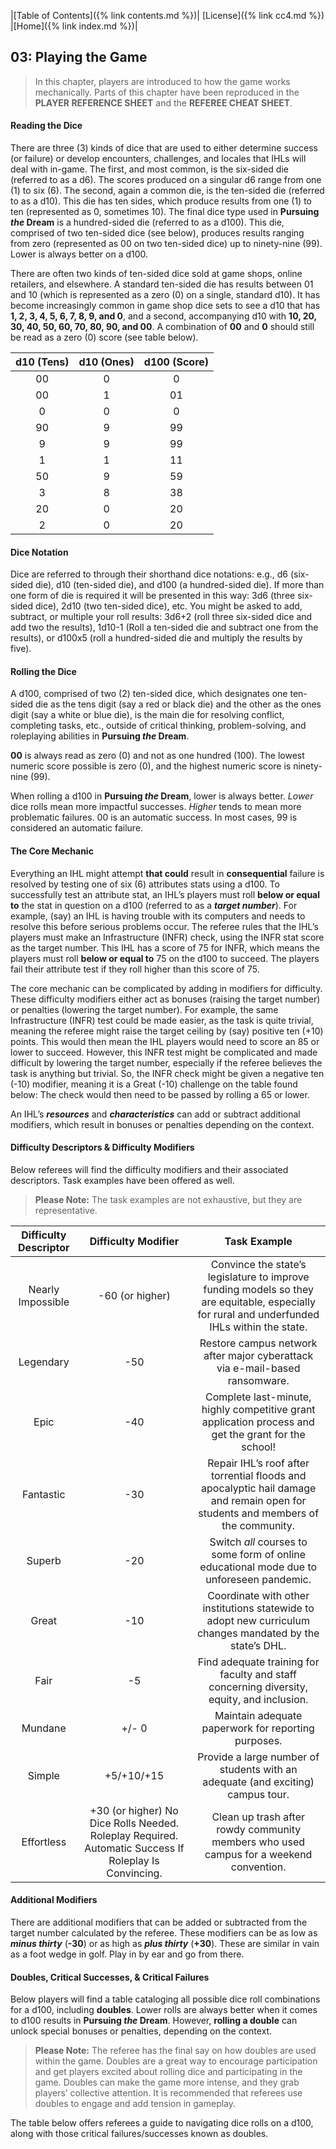 |[Table of Contents]({% link contents.md %})| [License]({% link cc4.md %}) |[Home]({% link index.md %})|

## 03: Playing the Game
> In this chapter, players are introduced to how the game works mechanically. Parts of this chapter have been reproduced in the **PLAYER REFERENCE SHEET** and the **REFEREE CHEAT SHEET**.

#### Reading the Dice
There are three (3) kinds of dice that are used to either determine success (or failure) or develop encounters, challenges, and locales that IHLs will deal with in-game. The first, and most common, is the six-sided die (referred to as a d6). The scores produced on a singular d6 range from one (1) to six (6). The second, again a common die, is the ten-sided die (referred to as a d10). This die has ten sides, which produce results from one (1) to ten (represented as 0, sometimes 10). The final dice type used in **Pursuing *the* Dream** is a hundred-sided die (referred to as a d100). This die, comprised of two ten-sided dice (see below), produces results ranging from zero (represented as 00 on two ten-sided dice) up to ninety-nine (99). Lower is always better on a d100.

There are often two kinds of ten-sided dice sold at game shops, online retailers, and elsewhere. A standard ten-sided die has results between 01 and 10 (which is represented as a zero (0) on a single, standard d10). It has become increasingly common in game shop dice sets to see a d10 that has **1, 2, 3, 4, 5, 6, 7, 8, 9, and 0**, and a second, accompanying d10 with **10, 20, 30, 40, 50, 60, 70, 80, 90, and 00**. A combination of **00** and **0** should still be read as a zero (0) score (see table below).

| d10 (Tens)  | d10 (Ones) |d100 (Score) |
|:-------------:|:-------------:|:-------------:|
|00|0|0|
|00|1|01|
|0| 0| 0|
|90|9|99|
|9|9|99|
|1|1|11|
|50|9|59|
|3|8|38|
|20|0|20|
|2|0|20|

#### Dice Notation
Dice are referred to through their shorthand dice notations: e.g., d6 (six-sided die), d10 (ten-sided die), and d100 (a hundred-sided die). If more than one form of die is required it will be presented in this way: 3d6 (three six-sided dice), 2d10 (two ten-sided dice), etc. You might be asked to add, subtract, or multiple your roll results: 3d6+2 (roll three six-sided dice and add two the results), 1d10-1 (Roll a ten-sided die and subtract one from the results), or d100x5 (roll a hundred-sided die and multiply the results by five).

#### Rolling the Dice
A d100, comprised of two (2) ten-sided dice, which designates one ten-sided die as the tens digit (say a red or black die) and the other as the ones digit (say a white or blue die), is the main die for resolving conflict, completing tasks, etc., outside of critical thinking, problem-solving, and roleplaying abilities in **Pursuing *the* Dream**.

**00** is always read as zero (0) and not as one hundred (100). The lowest numeric score possible is zero (0), and the highest numeric score is ninety-nine (99).

When rolling a d100 in **Pursuing *the* Dream**, lower is always better. _Lower_ dice rolls mean more impactful successes. _Higher_ tends to mean more problematic failures. 00 is an automatic success. In most cases, 99 is considered an automatic failure.

#### The Core Mechanic
Everything an IHL might attempt **that could** result in **consequential** failure is resolved by testing one of six (6) attributes stats using a d100. To successfully test an attribute stat, an IHL’s players must roll **below or equal to** the stat in question on a d100 (referred to as a **_target number_**). For example, (say) an IHL is having trouble with its computers and needs to resolve this before serious problems occur. The referee rules that the IHL’s players must make an Infrastructure (INFR) check, using the INFR stat score as the target number. This IHL has a score of 75 for INFR, which means the players must roll **below or equal to** 75 on the d100 to succeed. The players fail their attribute test if they roll higher than this score of 75.

The core mechanic can be complicated by adding in modifiers for difficulty. These difficulty modifiers either act as bonuses (raising the target number) or penalties (lowering the target number). For example, the same Infrastructure (INFR) test could be made easier, as the task is quite trivial, meaning the referee might raise the target ceiling by (say) positive ten (+10) points. This would then mean the IHL players would need to score an 85 or lower to succeed. However, this INFR test might be complicated and made difficult by lowering the target number, especially if the referee believes the task is anything but trivial. So, the INFR check might be given a negative ten (-10) modifier, meaning it is a Great (-10) challenge on the table found below: The check would then need to be passed by rolling a 65 or lower.

An IHL’s **_resources_** and **_characteristics_** can add or subtract additional modifiers, which result in bonuses or penalties depending on the context.

#### Difficulty Descriptors & Difficulty Modifiers
Below referees will find the difficulty modifiers and their associated descriptors. Task examples have been offered as well.

>  **Please Note:** The task examples are not exhaustive, but they are representative.

| Difficulty Descriptor  | Difficulty Modifier |Task Example |
|:-------------:|:-------------:|:-------------:|
| Nearly Impossible | -60 (or higher) |Convince the state’s legislature to improve funding models so they are equitable, especially for rural and underfunded IHLs within the state.|
| Legendary | -50 |Restore campus network after major cyberattack via e-mail-based ransomware.|
| Epic | -40 |Complete last-minute, highly competitive grant application process and get the grant for the school!|
| Fantastic | -30 |Repair IHL’s roof after torrential floods and apocalyptic hail damage and remain open for students and members of the community.|
| Superb | -20 |Switch _all_ courses to some form of online educational mode due to unforeseen pandemic.|
| Great | -10 |Coordinate with other institutions statewide to adopt new curriculum changes mandated by the state’s DHL.|
| Fair | -5 |Find adequate training for faculty and staff concerning diversity, equity, and inclusion.|
| Mundane | +/- 0 |Maintain adequate paperwork for reporting purposes.|
| Simple | +5/+10/+15|Provide a large number of students with an adequate (and exciting) campus tour.|
| Effortless | +30 (or higher) No Dice Rolls Needed. Roleplay Required. Automatic Success If Roleplay Is Convincing.|Clean up trash after rowdy community members who used campus for a weekend convention.|

#### Additional Modifiers
There are additional modifiers that can be added or subtracted from the target number calculated by the referee. These modifiers can be as low as ***minus thirty*** (**-30**) or as high as ***plus thirty*** (**+30**). These are similar in vain as a foot wedge in golf. Play in by ear and go from there.

#### Doubles, Critical Successes, & Critical Failures
Below players will find a table cataloging all possible dice roll combinations for a d100, including **doubles**. Lower rolls are always better when it comes to d100 results in **Pursuing *the* Dream**. However, **rolling a double** can unlock special bonuses or penalties, depending on the context.

> **Please Note:** The referee has the final say on how doubles are used within the game. Doubles are a great way to encourage participation and get players excited about rolling dice and participating in the game. Doubles can make the game more intense, and they grab players’ collective attention. It is recommended that referees use doubles to engage and add tension in gameplay.

The table below offers referees a guide to navigating dice rolls on a d100, along with those critical failures/successes known as doubles.
